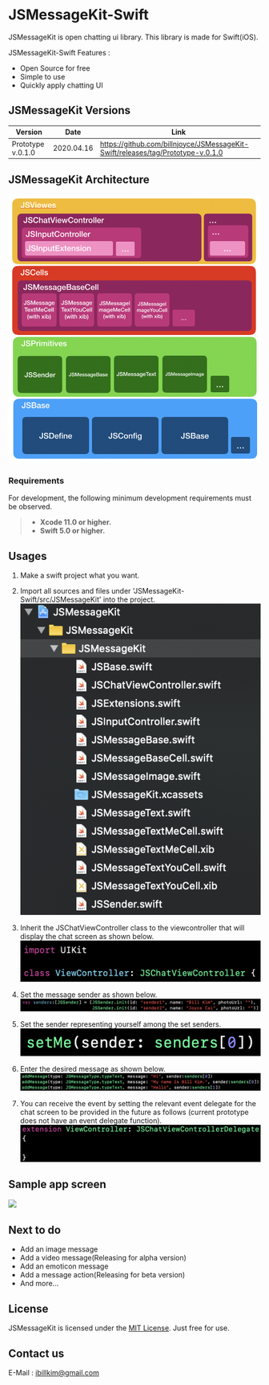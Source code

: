 # JSMessageKit-Swift
JSMessageKit is open chatting ui library. This library is made for Swift(iOS).

JSMessageKit-Swift Features :

  * Open Source for free
  * Simple to use
  * Quickly apply chatting UI
  
JSMessageKit Versions
-----------------------  

|Version|Date|Link|
| ----|----|----|
|Prototype v.0.1.0|2020.04.16|https://github.com/billnjoyce/JSMessageKit-Swift/releases/tag/Prototype-v.0.1.0|

JSMessageKit Architecture
-----------------------  

![](res/JSMessageKit_Architecture.png "")

### Requirements

For development, the following minimum development requirements must be observed.

> - **Xcode 11.0 or higher.**
> - **Swift 5.0 or higher.**

## Usages 

1. Make a swift project what you want. 

2. Import all sources and files under 'JSMessageKit-Swift/src/JSMessageKit' into the project.
![](res/usage_1.png "")

3. Inherit the JSChatViewController class to the viewcontroller that will display the chat screen as shown below.
![](res/usage_2.png "")

4. Set the message sender as shown below.
![](res/usage_3.png "")

5. Set the sender representing yourself among the set senders.
![](res/usage_4.png "")

6. Enter the desired message as shown below.
![](res/usage_5.png "")

7. You can receive the event by setting the relevant event delegate for the chat screen to be provided in the future as follows (current prototype does not have an event delegate function).
![](res/usage_6.png "")

## Sample app screen
![](res/sample_prototype-0.1.0.gif "")

Next to do
----------
* Add an image message
* Add a video message(Releasing for alpha version)
* Add an emoticon message
* Add a message action(Releasing for beta version) 
* And more...


License
----------

JSMessageKit is licensed under the [MIT License](https://opensource.org/licenses/MIT). 
Just free for use.

Contact us
----------

E-Mail : ibillkim@gmail.com
